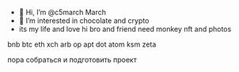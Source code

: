 - 👋 Hi, I’m @c5march March
- 👀 I’m interested in chocolate and crypto
- its my life and love
hi bro and friend
need monkey nft and photos
<!--- its my life
c5march/c5march is a ✨ special ✨ repository because its `README.md` (this file) appears on your GitHub profile.
You can click the Preview link to take a look at your changes.
---> bnb btc eth xch arb op apt dot atom ksm zeta
пора собраться и подготовить проект
